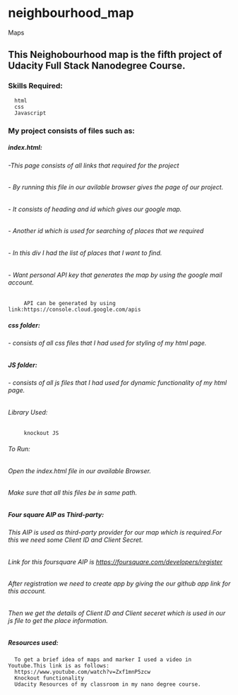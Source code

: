 # neighbourhood_map
Maps
## This Neighobourhood map is the fifth project of Udacity Full Stack Nanodegree Course.

### Skills Required:
      html
      css
      Javascript
### My project consists of files such as:
##### index.html:
###### -This page consists of all links that required for the project
###### - By running this file in our avilable browser gives the page of our project.
###### - It consists of heading and id which gives our google map.
###### - Another id which is used for searching of places that we required
###### - In this div I had the list of places that I want to find.
###### - Want personal API key that generates the map by using the google mail account.
         API can be generated by using link:https://console.cloud.google.com/apis
##### css folder:
###### - consists of all css files that I had used for styling of my html page.
##### JS folder:
###### - consists of all js files that I had used for dynamic functionality of my html page.
###### Library Used:
         knockout JS
###### To Run:
###### Open the index.html file in our available Browser.
###### Make sure that all this files be in same path.
##### Four square AIP as Third-party:
###### This AIP is used as third-party provider for our map which is required.For this we need some Client ID and Client Secret.
###### Link for this foursquare AIP is https://foursquare.com/developers/register
###### After registration we need to create app by giving the our github app link for this account.
###### Then we get the details of Client ID and Client seceret which is used in our js file to get the place information.
##### Resources used:
      To get a brief idea of maps and marker I used a video in Youtube.This link is as follows:
      https://www.youtube.com/watch?v=Zxf1mnP5zcw
      Knockout functionality
      Udacity Resources of my classroom in my nano degree course.
      
